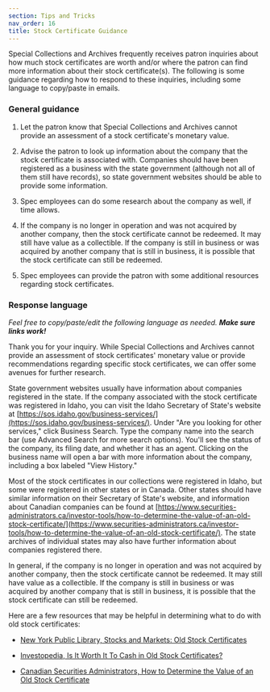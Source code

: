 ```yaml
---
section: Tips and Tricks
nav_order: 16
title: Stock Certificate Guidance
---
```


Special Collections and Archives frequently receives patron inquiries about how much stock certificates are worth and/or where the patron can find more information about their stock certificate(s). The following is some guidance regarding how to respond to these inquiries, including some language to copy/paste in emails. 

### General guidance

1. Let the patron know that Special Collections and Archives cannot provide an assessment of a stock certificate's monetary value. 

2. Advise the patron to look up information about the company that the stock certificate is associated with. Companies should have been registered as a business with the state government (although not all of them still have records), so state government websites should be able to provide some information. 

3. Spec employees can do some research about the company as well, if time allows. 

4. If the company is no longer in operation and was not acquired by another company, then the stock certificate cannot be redeemed. It may still have value as a collectible. If the company is still in business or was acquired by another company that is still in business, it is possible that the stock certificate can still be redeemed.

5. Spec employees can provide the patron with some additional resources regarding stock certificates.

### Response language

*Feel free to copy/paste/edit the following language as needed.* ***Make sure links work!***

Thank you for your inquiry. While Special Collections and Archives cannot provide an assessment of stock certificates' monetary value or provide recommendations regarding specific stock certificates, we can offer some avenues for further research. 

State government websites usually have information about companies registered in the state. If the company associated with the stock certificate was registered in Idaho, you can visit the Idaho Secretary of State's website at [https://sos.idaho.gov/business-services/](https://sos.idaho.gov/business-services/). Under "Are you looking for other services," click Business Search. Type the company name into the search bar (use Advanced Search for more search options). You'll see the status of the company, its filing date, and whether it has an agent. Clicking on the business name will open a bar with more information about the company, including a box labeled "View History." 

Most of the stock certificates in our collections were registered in Idaho, but some were registered in other states or in Canada. Other states should have similar information on their Secretary of State's website, and information about Canadian companies can be found at [https://www.securities-administrators.ca/investor-tools/how-to-determine-the-value-of-an-old-stock-certificate/](https://www.securities-administrators.ca/investor-tools/how-to-determine-the-value-of-an-old-stock-certificate/). The state archives of individual states may also have further information about companies registered there.

In general, if the company is no longer in operation and was not acquired by another company, then the stock certificate cannot be redeemed. It may still have value as a collectible. If the company is still in business or was acquired by another company that is still in business, it is possible that the stock certificate can still be redeemed.

Here are a few resources that may be helpful in determining what to do with old stock certificates:

- [New York Public Library, Stocks and Markets: Old Stock Certificates](https://libguides.nypl.org/historical_financial_research)

- [Investopedia, Is It Worth It To Cash in Old Stock Certificates?](https://www.investopedia.com/investing/old-stock-certificates-value/)

- [Canadian Securities Administrators, How to Determine the Value of an Old Stock Certificate](https://www.securities-administrators.ca/investor-tools/how-to-determine-the-value-of-an-old-stock-certificate/)
